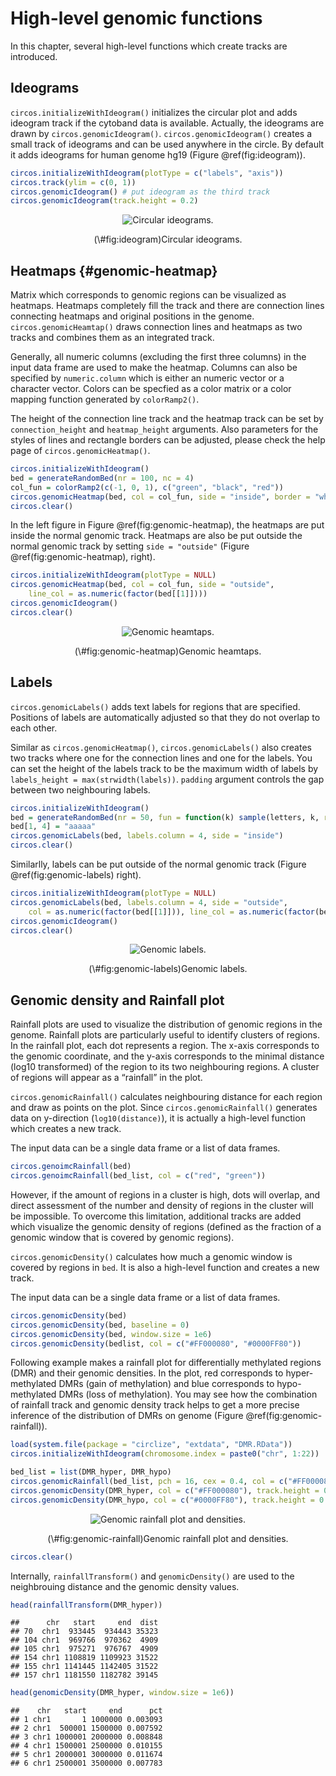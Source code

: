



# High-level genomic functions

In this chapter, several high-level functions which create tracks are introduced.

## Ideograms

`circos.initializeWithIdeogram()` initializes the circular plot and adds ideogram track
if the cytoband data is available. Actually, the ideograms are drawn by `circos.genomicIdeogram()`.
`circos.genomicIdeogram()` creates a small track of ideograms and can be used anywhere
in the circle. By default it adds ideograms for human genome hg19 (Figure \@ref(fig:ideogram)).


```r
circos.initializeWithIdeogram(plotType = c("labels", "axis"))
circos.track(ylim = c(0, 1))
circos.genomicIdeogram() # put ideogram as the third track
circos.genomicIdeogram(track.height = 0.2)
```

<div class="figure" style="text-align: center">
<img src="11-high-level-genomic-functions_files/figure-epub3/ideogram-1.svg" alt="Circular ideograms."  />
<p class="caption">(\#fig:ideogram)Circular ideograms.</p>
</div>

## Heatmaps {#genomic-heatmap}

Matrix which corresponds to genomic regions can be visualized as heatmaps. Heatmaps
completely fill the track and there are connection lines connecting heatmaps and original positions
in the genome. `circos.genomicHeamtap()` draws connection lines and heatmaps as two tracks
and combines them as an integrated track.

Generally, all numeric columns (excluding the first three columns) in the
input data frame are used to make the heatmap. Columns can also be specified
by `numeric.column` which is either an numeric vector or a character vector.
Colors can be specfied as a color matrix or a color mapping function generated
by `colorRamp2()`.

The height of the connection line track and the heatmap track can be set by `connection_height`
and `heatmap_height` arguments. Also parameters for the styles of lines and rectangle borders
can be adjusted, please check the help page of `circos.genomicHeatmap()`.


```r
circos.initializeWithIdeogram()
bed = generateRandomBed(nr = 100, nc = 4)
col_fun = colorRamp2(c(-1, 0, 1), c("green", "black", "red"))
circos.genomicHeatmap(bed, col = col_fun, side = "inside", border = "white")
circos.clear()
```

In the left figure in Figure \@ref(fig:genomic-heatmap), the heatmaps are put inside the 
normal genomic track. Heatmaps are also be put outside the normal genomic track by setting
`side = "outside"` (Figure \@ref(fig:genomic-heatmap), right).


```r
circos.initializeWithIdeogram(plotType = NULL)
circos.genomicHeatmap(bed, col = col_fun, side = "outside",
    line_col = as.numeric(factor(bed[[1]])))
circos.genomicIdeogram()
circos.clear()
```

<div class="figure" style="text-align: center">
<img src="11-high-level-genomic-functions_files/figure-epub3/genomic-heatmap-1.svg" alt="Genomic heamtaps."  />
<p class="caption">(\#fig:genomic-heatmap)Genomic heamtaps.</p>
</div>

## Labels

`circos.genomicLabels()` adds text labels for regions that are specified.
Positions of labels are automatically adjusted so that they do not
overlap to each other.

Similar as `circos.genomicHeatmap()`, `circos.genomicLabels()` also 
creates two tracks where one for the connection lines and one for the 
labels. You can set the height of the labels track to be the maximum
width of labels by `labels_height = max(strwidth(labels))`. `padding`
argument controls the gap between two neighbouring labels.


```r
circos.initializeWithIdeogram()
bed = generateRandomBed(nr = 50, fun = function(k) sample(letters, k, replace = TRUE))
bed[1, 4] = "aaaaa"
circos.genomicLabels(bed, labels.column = 4, side = "inside")
circos.clear()
```

Similarlly, labels can be put outside of the normal genomic track (Figure \@ref(fig:genomic-labels) right).


```r
circos.initializeWithIdeogram(plotType = NULL)
circos.genomicLabels(bed, labels.column = 4, side = "outside",
	col = as.numeric(factor(bed[[1]])), line_col = as.numeric(factor(bed[[1]])))
circos.genomicIdeogram()
circos.clear()
```

<div class="figure" style="text-align: center">
<img src="11-high-level-genomic-functions_files/figure-epub3/genomic-labels-1.svg" alt="Genomic labels."  />
<p class="caption">(\#fig:genomic-labels)Genomic labels.</p>
</div>

## Genomic density and Rainfall plot

Rainfall plots are used to visualize the distribution of genomic regions in the genome.
Rainfall plots are particularly useful to identify clusters of regions. In the
rainfall plot, each dot represents a region. The x-axis corresponds to the
genomic coordinate, and the y-axis corresponds to the minimal distance (log10
transformed) of the region to its two neighbouring regions. A cluster of regions will
appear as a “rainfall” in the plot.

`circos.genomicRainfall()` calculates neighbouring distance for each region
and draw as points on the plot. Since `circos.genomicRainfall()` generates data on
y-direction (`log10(distance)`), it is actually a high-level function which
creates a new track.

The input data can be a single data frame or a list of data frames.


```r
circos.genoimcRainfall(bed)
circos.genoimcRainfall(bed_list, col = c("red", "green"))
```

However, if the amount of regions in a cluster is high, dots will overlap, and
direct assessment of the number and density of regions in the cluster will be
impossible. To overcome this limitation, additional tracks are added which
visualize the genomic density of regions (defined as the fraction of a genomic
window that is covered by genomic regions).

`circos.genomicDensity()` calculates how much a genomic window is covered by
regions in `bed`. It is also a high-level function and creates a new track.

The input data can be a single data frame or a list of data frames.


```r
circos.genomicDensity(bed)
circos.genomicDensity(bed, baseline = 0)
circos.genomicDensity(bed, window.size = 1e6)
circos.genomicDensity(bedlist, col = c("#FF000080", "#0000FF80"))
```

Following example makes a rainfall plot for differentially methylated regions
(DMR) and their genomic densities. In the plot, red corresponds to hyper-methylated 
DMRs (gain of methylation) and blue corresponds to hypo-methylated
DMRs (loss of methylation). You may see how the combination of rainfall track
and genomic density track helps to get a more precise inference of the
distribution of DMRs on genome (Figure \@ref(fig:genomic-rainfall)).


```r
load(system.file(package = "circlize", "extdata", "DMR.RData"))
circos.initializeWithIdeogram(chromosome.index = paste0("chr", 1:22))

bed_list = list(DMR_hyper, DMR_hypo)
circos.genomicRainfall(bed_list, pch = 16, cex = 0.4, col = c("#FF000080", "#0000FF80"))
circos.genomicDensity(DMR_hyper, col = c("#FF000080"), track.height = 0.1)
circos.genomicDensity(DMR_hypo, col = c("#0000FF80"), track.height = 0.1)
```

<div class="figure" style="text-align: center">
<img src="11-high-level-genomic-functions_files/figure-epub3/genomic-rainfall-1.svg" alt="Genomic rainfall plot and densities."  />
<p class="caption">(\#fig:genomic-rainfall)Genomic rainfall plot and densities.</p>
</div>

```r
circos.clear()
```

Internally, `rainfallTransform()` and `genomicDensity()` are used to the neighbrouing distance
and the genomic density values.


```r
head(rainfallTransform(DMR_hyper))
```

```
##      chr   start     end  dist
## 70  chr1  933445  934443 35323
## 104 chr1  969766  970362  4909
## 105 chr1  975271  976767  4909
## 154 chr1 1108819 1109923 31522
## 155 chr1 1141445 1142405 31522
## 157 chr1 1181550 1182782 39145
```

```r
head(genomicDensity(DMR_hyper, window.size = 1e6))
```

```
##    chr   start     end      pct
## 1 chr1       1 1000000 0.003093
## 2 chr1  500001 1500000 0.007592
## 3 chr1 1000001 2000000 0.008848
## 4 chr1 1500001 2500000 0.010155
## 5 chr1 2000001 3000000 0.011674
## 6 chr1 2500001 3500000 0.007783
```
